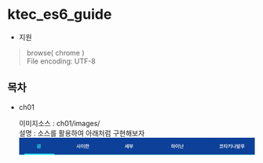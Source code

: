 # ktec_es6_guide


- 지원

>browse( chrome ) </br>
>File encoding: UTF-8 </br>




## 목차

-   ch01

    이미지소스 : ch01/images/    
    설명 : 소스를 활용하여 아래처럼 구현해보자
    ![screen](ch01/images/screen.jpg)
    


